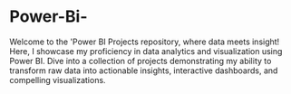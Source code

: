 # Power-Bi-
Welcome to the 'Power BI Projects repository, where data meets insight! Here, I showcase my proficiency in data analytics and visualization using Power BI. Dive into a collection of projects demonstrating my ability to transform raw data into actionable insights, interactive dashboards, and compelling visualizations.
